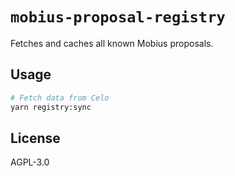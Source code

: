 # `mobius-proposal-registry`

Fetches and caches all known Mobius proposals.

## Usage

```bash
# Fetch data from Celo
yarn registry:sync
```

## License

AGPL-3.0
